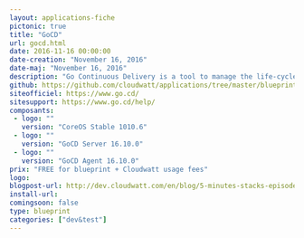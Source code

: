 ```yaml
---
layout: applications-fiche
pictonic: true
title: "GoCD"
url: gocd.html
date: 2016-11-16 00:00:00
date-creation: "November 16, 2016"
date-maj: "November 16, 2016"
description: "Go Continuous Delivery is a tool to manage the life-cycle of applications with the continuous delivery concept, which provides deployent until the production. In this way, GoCD can set up all the steps of the creation of a software, namely the compilation, the unit tests, the deployment in a testing environment, the performance tests, the pre-production deployment and the production one. Go Continuous Delivery system is composed by a server and one or more agents. The agents ask the server to have some tasks to complete."
github: https://github.com/cloudwatt/applications/tree/master/blueprint-coreos-gocd
siteofficiel: https://www.go.cd/
sitesupport: https://www.go.cd/help/
composants:
 - logo: ""
   version: "CoreOS Stable 1010.6"
 - logo: ""
   version: "GoCD Server 16.10.0"
 - logo: ""
   version: "GoCD Agent 16.10.0"
prix: "FREE for blueprint + Cloudwatt usage fees"
logo: 
blogpost-url: http://dev.cloudwatt.com/en/blog/5-minutes-stacks-episode-thirty-nine-gocd.html
install-url: 
comingsoon: false
type: blueprint
categories: ["dev&test"]
---
```

